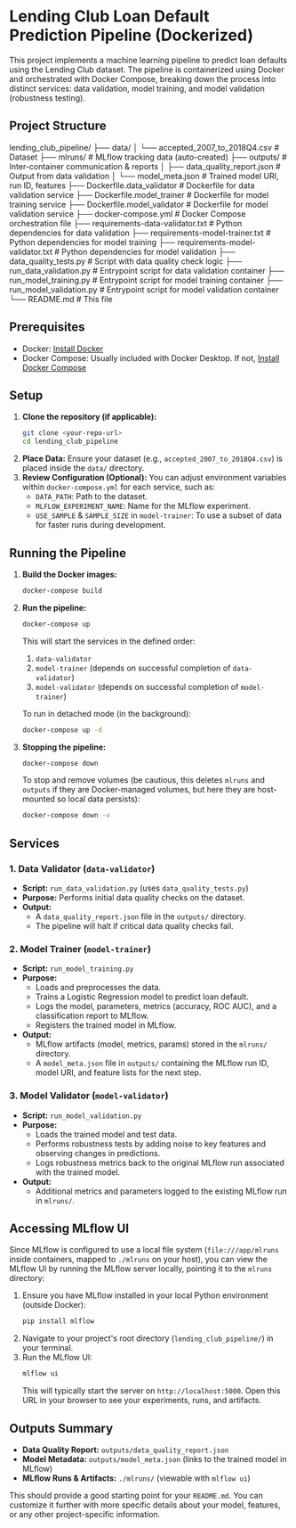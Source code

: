 # Lending Club Loan Default Prediction Pipeline (Dockerized)

This project implements a machine learning pipeline to predict loan defaults using the Lending Club dataset. The pipeline is containerized using Docker and orchestrated with Docker Compose, breaking down the process into distinct services: data validation, model training, and model validation (robustness testing).

## Project Structure

lending_club_pipeline/
├── data/
│ └── accepted_2007_to_2018Q4.csv # Dataset
├── mlruns/ # MLflow tracking data (auto-created)
├── outputs/ # Inter-container communication & reports
│ ├── data_quality_report.json # Output from data validation
│ └── model_meta.json # Trained model URI, run ID, features
├── Dockerfile.data_validator # Dockerfile for data validation service
├── Dockerfile.model_trainer # Dockerfile for model training service
├── Dockerfile.model_validator # Dockerfile for model validation service
├── docker-compose.yml # Docker Compose orchestration file
├── requirements-data-validator.txt # Python dependencies for data validation
├── requirements-model-trainer.txt # Python dependencies for model training
├── requirements-model-validator.txt # Python dependencies for model validation
├── data_quality_tests.py # Script with data quality check logic
├── run_data_validation.py # Entrypoint script for data validation container
├── run_model_training.py # Entrypoint script for model training container
├── run_model_validation.py # Entrypoint script for model validation container
└── README.md # This file

## Prerequisites

*   Docker: [Install Docker](https://docs.docker.com/get-docker/)
*   Docker Compose: Usually included with Docker Desktop. If not, [Install Docker Compose](https://docs.docker.com/compose/install/)

## Setup

1.  **Clone the repository (if applicable):**
    ```bash
    git clone <your-repo-url>
    cd lending_club_pipeline
    ```
2.  **Place Data:**
    Ensure your dataset (e.g., `accepted_2007_to_2018Q4.csv`) is placed inside the `data/` directory.
3.  **Review Configuration (Optional):**
    You can adjust environment variables within `docker-compose.yml` for each service, such as:
    *   `DATA_PATH`: Path to the dataset.
    *   `MLFLOW_EXPERIMENT_NAME`: Name for the MLflow experiment.
    *   `USE_SAMPLE` & `SAMPLE_SIZE` in `model-trainer`: To use a subset of data for faster runs during development.

## Running the Pipeline

1.  **Build the Docker images:**
    ```bash
    docker-compose build
    ```
2.  **Run the pipeline:**
    ```bash
    docker-compose up
    ```
    This will start the services in the defined order:
    1.  `data-validator`
    2.  `model-trainer` (depends on successful completion of `data-validator`)
    3.  `model-validator` (depends on successful completion of `model-trainer`)

    To run in detached mode (in the background):
    ```bash
    docker-compose up -d
    ```

3.  **Stopping the pipeline:**
    ```bash
    docker-compose down
    ```
    To stop and remove volumes (be cautious, this deletes `mlruns` and `outputs` if they are Docker-managed volumes, but here they are host-mounted so local data persists):
    ```bash
    docker-compose down -v
    ```

## Services

### 1. Data Validator (`data-validator`)
*   **Script:** `run_data_validation.py` (uses `data_quality_tests.py`)
*   **Purpose:** Performs initial data quality checks on the dataset.
*   **Output:**
    *   A `data_quality_report.json` file in the `outputs/` directory.
    *   The pipeline will halt if critical data quality checks fail.

### 2. Model Trainer (`model-trainer`)
*   **Script:** `run_model_training.py`
*   **Purpose:**
    *   Loads and preprocesses the data.
    *   Trains a Logistic Regression model to predict loan default.
    *   Logs the model, parameters, metrics (accuracy, ROC AUC), and a classification report to MLflow.
    *   Registers the trained model in MLflow.
*   **Output:**
    *   MLflow artifacts (model, metrics, params) stored in the `mlruns/` directory.
    *   A `model_meta.json` file in `outputs/` containing the MLflow run ID, model URI, and feature lists for the next step.

### 3. Model Validator (`model-validator`)
*   **Script:** `run_model_validation.py`
*   **Purpose:**
    *   Loads the trained model and test data.
    *   Performs robustness tests by adding noise to key features and observing changes in predictions.
    *   Logs robustness metrics back to the original MLflow run associated with the trained model.
*   **Output:**
    *   Additional metrics and parameters logged to the existing MLflow run in `mlruns/`.

## Accessing MLflow UI

Since MLflow is configured to use a local file system (`file:///app/mlruns` inside containers, mapped to `./mlruns` on your host), you can view the MLflow UI by running the MLflow server locally, pointing it to the `mlruns` directory:

1.  Ensure you have MLflow installed in your local Python environment (outside Docker):
    ```bash
    pip install mlflow
    ```
2.  Navigate to your project's root directory (`lending_club_pipeline/`) in your terminal.
3.  Run the MLflow UI:
    ```bash
    mlflow ui
    ```
    This will typically start the server on `http://localhost:5000`. Open this URL in your browser to see your experiments, runs, and artifacts.

## Outputs Summary

*   **Data Quality Report:** `outputs/data_quality_report.json`
*   **Model Metadata:** `outputs/model_meta.json` (links to the trained model in MLflow)
*   **MLflow Runs & Artifacts:** `./mlruns/` (viewable with `mlflow ui`)

This should provide a good starting point for your `README.md`. You can customize it further with more specific details about your model, features, or any other project-specific information.



